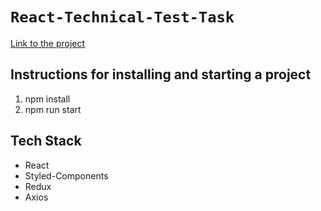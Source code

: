 # `React-Technical-Test-Task`

[Link to the project](https://artem-mehes.github.io/react-technical-test-task/)

## Instructions for installing and starting a project

1. npm install 
2. npm run start

## Tech Stack
* React
* Styled-Components
* Redux
* Axios